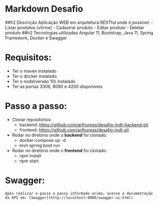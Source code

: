# Markdown Desafio

##h2 Descrição
    Aplicação WEB em arquitetura RESTful onde é possível:
    - Listar produtos (vitrine)
    - Cadastrar produto
    - Editar produto
    - Deletar produto
##h2 Tecnologias utilizadas
    Angular 11, Bootstrap, Java 11, Spring Framework, Docker e Swagger

# Requisitos:
- Ter o maven instalado
- Ter o docker instalado
- Ter o node(versão 10) instalado
- Ter as portas 3306, 8080 e 4200 disponíveis
 
# Passo a passo:
- Clonar repositórios:
    - backend: https://github.com/arthurpss/desafio-indt-backend.git
    - frontend: https://github.com/arthurpss/desafio-indt.git
- Rodar no diretório onde o **backend** foi clonado:
    - docker-compose up -d
    - mvn spring:boot run
- Rodar no diretório onde o **frontend** foi clonado:
    - npm install
    - npm start

# Swagger:
    Após realizar o passo a passo informado acima, acesse a documentação da API em: [Swagger](http://localhost:8080/swagger-ui.html)